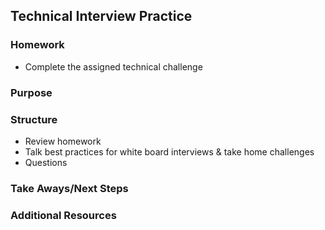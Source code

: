 ## Technical Interview Practice

### Homework
  - Complete the assigned technical challenge
  
### Purpose

### Structure
  - Review homework
  - Talk best practices for white board interviews & take home challenges
  - Questions
### Take Aways/Next Steps
  
### Additional Resources
